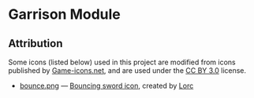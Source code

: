# Garrison Module

## Attribution
Some icons (listed below) used in this project are modified from icons published by [Game-icons.net](https://game-icons.net), and are used under the [CC BY 3.0](http://creativecommons.org/licenses/by/3.0/) license.

 - [bounce.png](icons/bounce.png) — [Bouncing sword icon](https://game-icons.net/1x1/lorc/bouncing-sword.html), created by [Lorc](https://lorcblog.blogspot.com/)
